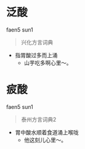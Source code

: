 # 泛酸
faen5 sun1
> 兴化方言词典
- 指胃酸过多而上涌
  - 山芋吃多啊心里～。


# 㽹酸
faen5 sun1
> 泰州方言词典2
- 胃中酸水顺着食道涌上喉咙
  - 他这刻儿心里～。